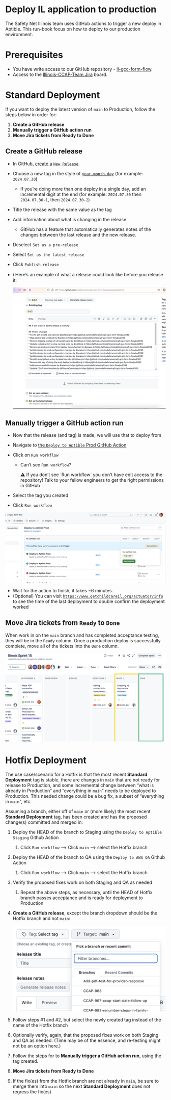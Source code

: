 # Deploy IL application to production

The Safety Net Illinois team uses GitHub actions to trigger a new deploy in Aptible. This run-book focus on how to deploy to our production environment.

# Prerequisites

- You have write access to our GitHub repository - [il-gcc-form-flow](https://github.com/codeforamerica/il-gcc-form-flow).
- Access to the [Illinois-CCAP-Team Jira](https://codeforamerica.atlassian.net/jira/software/c/projects/CCAP/boards/7) board.

# Standard Deployment

If you want to deploy the latest version of `main` to Production, follow the steps below in order for:

1. **Create a GitHub release**
2. **Manually trigger a GitHub action run**
3. **Move Jira tickets from Ready to Done**

## Create a GitHub release

- In GitHub, [create a](https://github.com/codeforamerica/il-gcc-form-flow/tags) [`New Release`](https://github.com/codeforamerica/il-gcc-form-flow/releases/new).

- Choose a new tag in the style of [`year.month.day`](http://year.month.day) (for example: `2024.07.30`)
    - If you’re doing more than one deploy in a single day, add an incremental digit at the end (for example: `2024.07.30` then `2024.07.30-1`, then `2024.07.30-2`)
- Title the release with the same value as the tag
- Add information about what is changing in the release
    - GitHub has a feature that automatically generates notes of the changes between the last release and the new release.
- Deselect `Set as a pre-release`
- Select `Set as the latest release`
- Click `Publish release`

- ℹ️ Here’s an example of what a release could look like before you release it:

  ![Untitled](/docs/images/deployment-releasenotes.png)


## Manually trigger a GitHub action run

- Now that the release (and tag) is made, we will use that to deploy from
- Navigate to [the `Deploy to Aptible` Prod GitHub Action](https://github.com/codeforamerica/il-gcc-form-flow/actions/workflows/deploy-to-prod.yaml)
- Click on `Run workflow`
    - Can’t see `Run workflow`?

        <aside>
        ⚠️ If you don’t see `Run workflow` you don’t have edit access to the repository! Talk to your fellow engineers to get the right permissions in GitHub

        </aside>

- Select the tag you created
- Click `Run workflow`

![Untitled](/docs/images/deployment-runworkflow.png)

- Wait for the action to finish, it takes ~6 minutes.
- (Optional) You can visit [`https://www.getchildcareil.org/actuator/info`](https://www.getchildcareil.org/actuator/info) to see the time of the last deployment to double confirm the deployment worked

## Move Jira tickets from `Ready` to `Done`

When work in on the `main` branch and has completed acceptance testing, they will be in the `Ready` column. Once a production deploy is successfully complete, move all of the tickets into the `Done` column.

![Untitled](/docs/images/deployment-jira.png)

# Hotfix Deployment

The use case/scenario for a Hotfix is that the most recent **Standard Deployment** tag is stable, there are changes in `main` that are not ready for release to Production, and some incremental change between “what is already in Production” and “everything in `main`" needs to be deployed to Production. This needed change could be a bug fix, a subset of “everything in `main`", etc.

Assuming a branch, either off of `main` or (more likely) the most recent **Standard Deployment** tag, has been created and has the proposed change(s) committed and merged in:

1. Deploy the HEAD of the branch to Staging using the `Deploy to Aptible Staging` Github Action
    1. Click `Run workflow` —> Click `main` —> select the Hotfix branch
2. Deploy the HEAD of the branch to QA using the `Deploy to AWS QA` Github Action
    1. Click `Run workflow` —> Click `main` —> select the Hotfix branch
3. Verify the proposed fixes work on both Staging and QA as needed
    1. Repeat the above steps, as necessary, until the HEAD of Hotfix branch passes acceptance and is ready for deployment to Production
4. **Create a GitHub release**, except the branch dropdown should be the Hotfix branch and not `main`:

   ![Untitled](/docs/images/deployment-hotfixbranches.png)

5. Follow steps #1 and #2, but select the newly created tag instead of the name of the Hotfix branch
6. Optionally verify, again, that the proposed fixes work on both Staging and QA as needed. (Time may be of the essence, and re-testing might not be an option here.)
7. Follow the steps for to **Manually trigger a GitHub action run**, using the tag created.
8. **Move Jira tickets from Ready to Done**
9. If the fix(es) from the Hotfix branch are not already in `main`, be sure to merge them into `main` so the next **Standard Deployment** does not regress the fix(es)
